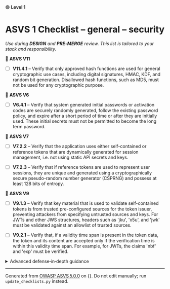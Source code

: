 🟢 **Level 1**

# ASVS 1 Checklist – general – security

*Use during **DESIGN** and **PRE‑MERGE** review. This list is tailored to your stack and responsibility.*



🎯 **ASVS V11**

- [ ] **V11.4.1** – Verify that only approved hash functions are used for general cryptographic use cases, including digital signatures, HMAC, KDF, and random bit generation. Disallowed hash functions, such as MD5, must not be used for any cryptographic purpose.


🎯 **ASVS V6**

- [ ] **V6.4.1** – Verify that system generated initial passwords or activation codes are securely randomly generated, follow the existing password policy, and expire after a short period of time or after they are initially used. These initial secrets must not be permitted to become the long term password.


🎯 **ASVS V7**

- [ ] **V7.2.2** – Verify that the application uses either self-contained or reference tokens that are dynamically generated for session management, i.e. not using static API secrets and keys.

- [ ] **V7.2.3** – Verify that if reference tokens are used to represent user sessions, they are unique and generated using a cryptographically secure pseudo-random number generator (CSPRNG) and possess at least 128 bits of entropy.


🎯 **ASVS V9**

- [ ] **V9.1.3** – Verify that key material that is used to validate self-contained tokens is from trusted pre-configured sources for the token issuer, preventing attackers from specifying untrusted sources and keys. For JWTs and other JWS structures, headers such as 'jku', 'x5u', and 'jwk' must be validated against an allowlist of trusted sources.

- [ ] **V9.2.1** – Verify that, if a validity time span is present in the token data, the token and its content are accepted only if the verification time is within this validity time span. For example, for JWTs, the claims 'nbf' and 'exp' must be verified.

<details><summary>Advanced defense‑in‑depth guidance</summary>


_Add organisation‑specific recommendations, links to tooling, threat models, etc._

</details>


---

Generated from [OWASP ASVS 5.0.0](https://owasp.org/www-project-application-security-verification-standard/) on {}. Do not edit manually; run `update_checklists.py` instead.
